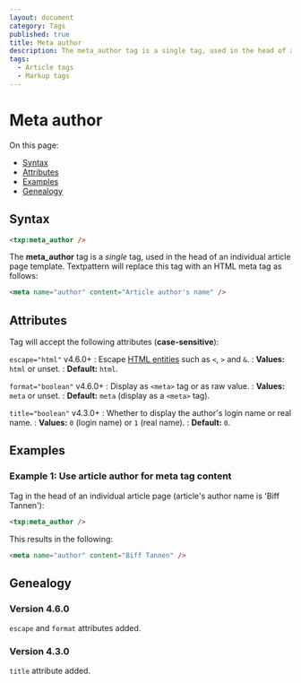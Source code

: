 ```yaml
---
layout: document
category: Tags
published: true
title: Meta author
description: The meta_author tag is a single tag, used in the head of an individual article page template.
tags:
  - Article tags
  - Markup tags
---
```


# Meta author

On this page:

* [Syntax](#syntax)
* [Attributes](#attributes)
* [Examples](#examples)
* [Genealogy](#genealogy)

## Syntax

~~~ html
<txp:meta_author />
~~~

The **meta_author** tag is a *single* tag, used in the head of an individual article page template. Textpattern will replace this tag with an HTML meta tag as follows:

~~~ html
<meta name="author" content="Article author's name" />
~~~

## Attributes

Tag will accept the following attributes (**case-sensitive**):

`escape="html"` <span class="footnote warning">v4.6.0+</span>
: Escape [HTML entities](https://developer.mozilla.org/en-US/docs/Glossary/Entity) such as `<`, `>` and `&`.
: **Values:** `html` or unset.
: **Default:** `html`.

`format="boolean"` <span class="footnote warning">v4.6.0+</span>
: Display as `<meta>` tag or as raw value.
: **Values:** `meta` or unset.
: **Default:** `meta` (display as a `<meta>` tag).

`title="boolean"` <span class="footnote warning">v4.3.0+</span>
: Whether to display the author's login name or real name.
: **Values:** `0` (login name) or `1` (real name).
: **Default:** `0`.

## Examples

### Example 1: Use article author for meta tag content

Tag in the head of an individual article page (article's author name is 'Biff Tannen'):

~~~ html
<txp:meta_author />
~~~

This results in the following:

~~~ html
<meta name="author" content="Biff Tannen" />
~~~

## Genealogy

### Version 4.6.0

`escape` and `format` attributes added.

### Version 4.3.0

`title` attribute added.
